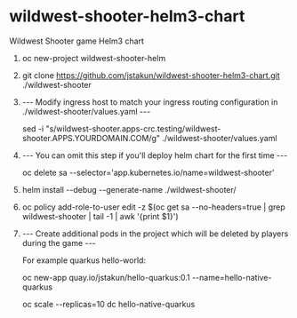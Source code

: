 # wildwest-shooter-helm3-chart
Wildwest Shooter game Helm3 chart

1. oc new-project wildwest-shooter-helm

2. git clone https://github.com/jstakun/wildwest-shooter-helm3-chart.git ./wildwest-shooter

3. --- Modify ingress host to match your ingress routing configuration in ./wildwest-shooter/values.yaml ---

	sed -i "s/wildwest-shooter.apps-crc.testing/wildwest-shooter.APPS.YOURDOMAIN.COM/g" ./wildwest-shooter/values.yaml

4. --- You can omit this step if you'll deploy helm chart for the first time  ---

	oc delete sa --selector='app.kubernetes.io/name=wildwest-shooter'

5. helm install --debug --generate-name ./wildwest-shooter/

6. oc policy add-role-to-user edit -z $(oc get sa --no-headers=true | grep wildwest-shooter | tail -1 | awk '{print $1}')

7. --- Create additional pods in the project which will be deleted by players during the game ---

	For example quarkus hello-world:

	oc new-app quay.io/jstakun/hello-quarkus:0.1 --name=hello-native-quarkus

	oc scale --replicas=10 dc hello-native-quarkus

